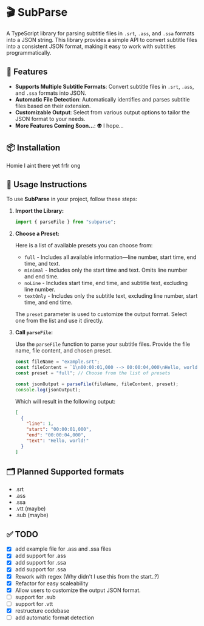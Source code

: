 # 🎬 SubParse

A TypeScript library for parsing subtitle files in `.srt`, `.ass`, and `.ssa` formats into a JSON string. This library provides a simple API to convert subtitle files into a consistent JSON format, making it easy to work with subtitles programmatically.

## 🚀 Features

- **Supports Multiple Subtitle Formats**: Convert subtitle files in `.srt`, `.ass`, and `.ssa` formats into JSON.
- **Automatic File Detection**: Automatically identifies and parses subtitle files based on their extension.
- **Customizable Output**: Select from various output options to tailor the JSON format to your needs.
- **More Features Coming Soon...**: 👽 I hope...

## 📦 Installation

Homie I aint there yet frfr ong

## 📜 Usage Instructions

To use **SubParse** in your project, follow these steps:

1. **Import the Library:**

   ```typescript
   import { parseFile } from "subparse";
   ```

2. **Choose a Preset:**

   Here is a list of available presets you can choose from:

   - `full` - Includes all available information—line number, start time, end time, and text.
   - `minimal` - Includes only the start time and text. Omits line number and end time.
   - `noLine` - Includes start time, end time, and subtitle text, excluding line number.
   - `textOnly` - Includes only the subtitle text, excluding line number, start time, and end time.

   The `preset` parameter is used to customize the output format. Select one from the list and use it directly.

3. **Call `parseFile`:**

   Use the `parseFile` function to parse your subtitle files. Provide the file name, file content, and chosen preset.

   ```typescript
   const fileName = "example.srt";
   const fileContent = `1\n00:00:01,000 --> 00:00:04,000\nHello, world!`;
   const preset = "full"; // Choose from the list of presets

   const jsonOutput = parseFile(fileName, fileContent, preset);
   console.log(jsonOutput);
   ```

   Which will result in the following output:

   ```json
   [
     {
       "line": 1,
       "start": "00:00:01,000",
       "end": "00:00:04,000",
       "text": "Hello, world!"
     }
   ]
   ```

## 🗂️ Planned Supported formats

- .srt
- .ass
- .ssa
- .vtt (maybe)
- .sub (maybe)

## ✅ TODO

- [x] add example file for .ass and .ssa files
- [x] add support for .ass
- [x] add support for .ssa
- [x] add support for .ssa
- [x] Rework with regex (Why didn't I use this from the start..?)
- [x] Refactor for easy scaleability
- [x] Allow users to customize the output JSON format.
- [ ] support for .sub
- [ ] support for .vtt
- [x] restructure codebase
- [ ] add automatic format detection
